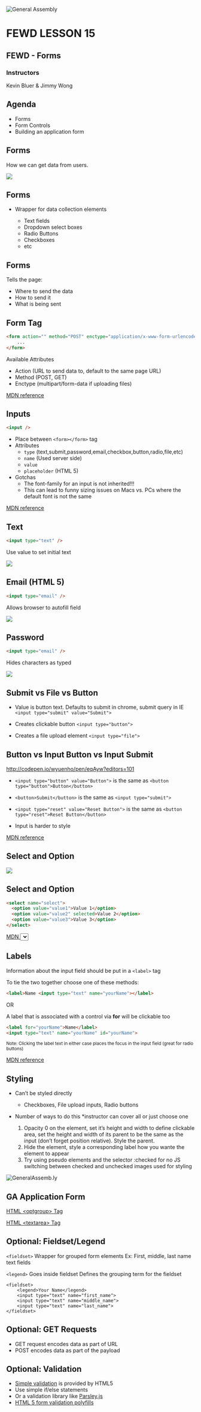 ![General Assembly](../assets/images/ga.png)
# FEWD LESSON 15

## FEWD - Forms

### Instructors
Kevin Bluer & Jimmy Wong



## Agenda

* Forms
* Form Controls
* Building an application form



## Forms

How we can get data from users.

![](../assets/images/unit_2/forms.png)



## Forms

*	Wrapper for data collection elements

	*	Text fields
	*	Dropdown select boxes
	*	Radio Buttons
	*   Checkboxes
	*	etc



## Forms

Tells the page:

*	Where to send the data
*	How to send it
*	What is being sent



## Form Tag

```html
<form action="" method="POST" enctype="application/x-www-form-urlencoded">
	...
</form>
```

Available Attributes

*	Action (URL to send data to, default to the same page URL)
*	Method (POST, GET)
*	Enctype (multipart/form-data if uploading files)

[MDN reference](https://developer.mozilla.org/en-US/docs/Web/HTML/Element/form)



## Inputs

```html
<input />
```

*	Place between `<form></form>` tag
*	Attributes
	*	`type` (text,submit,password,email,checkbox,button,radio,file,etc)
	*	`name` (Used server side)
	*	`value`
	*	`placeholder` (HTML 5)
*	Gotchas
	*	The font-family for an input is not inherited!!!
	*	This can lead to funny sizing issues on Macs vs. PCs where the default font is not the same

[MDN reference](https://developer.mozilla.org/en-US/docs/Web/HTML/Element/input)



## Text

```html
<input type="text" />
```
Use value to set initial text

![](../assets/images/unit_2/forms.png)



## Email (HTML 5)

```html
<input type="email" />
```
Allows browser to autofill field

![](../assets/images/unit_2/email.png)



## Password

```html
<input type="email" />
```
Hides characters as typed

![](../assets/images/unit_2/password.png)



## Submit vs File vs Button

*	Value is button text. Defaults to submit in chrome, submit query in IE ```<input type="submit" value="Submit">```

*	Creates clickable button ```<input type="button">```

*	Creates a file upload element ```<input type="file">```



## Button vs Input Button vs Input Submit

http://codepen.io/wyuenho/pen/eqAyw?editors=101

* `<input type="button" value="Button">` is the same as `<button type="button">Button</button>`

* `<button>Submit</button>` is the same as `<input type="submit">`

* `<input type="reset" value="Reset Button">` is the same as ```<button type="reset">Reset Button</button>```

* Input is harder to style

[MDN reference](https://developer.mozilla.org/en-US/docs/Web/HTML/Element/button)



## Select and Option

![](../assets/images/unit_2/select.png)



## Select and Option

```html
<select name="select">
  <option value="value1">Value 1</option> 
  <option value="value2" selected>Value 2</option>
  <option value="value3">Value 3</option>
</select>
```


[MDN <select>](https://developer.mozilla.org/en-US/docs/Web/HTML/Element/select)
[MDN <option>](https://developer.mozilla.org/en-US/docs/Web/HTML/Element/option)



## Labels

Information about the input field should be put in a ```<label>``` tag

To tie the two together choose one of these methods:

```html
<label>Name <input type="text" name="yourName"></label>
```

OR

A label that is associated with a control via __for__ will be clickable too

```html
<label for="yourName">Name</label>
<input type="text" name="yourName" id="yourName">
```

<small>Note: Clicking the label text in either case places the focus in the input field (great for radio buttons)</small>


[MDN reference](https://developer.mozilla.org/en-US/docs/Web/HTML/Element/label)



## Styling

*	Can’t be styled directly
	* Checkboxes, File upload inputs, Radio buttons

*	Number of ways to do this *instructor can cover all or just choose one
	1. Opacity 0 on the element, set it’s height and width to define clickable
       area, set the height and width of its parent to be the same as the input
       (don’t forget position relative). Style the parent.
	2. Hide the element, style a corresponding label how you wante the element to appear
	3. Try using pseudo elements and the selector :checked for no JS switching
       between checked and unchecked images used for styling



![GeneralAssemb.ly](../assets/images/icons/exercise_icon_md.png)
## GA Application Form

[HTML &lt;optgroup&gt; Tag](https://developer.mozilla.org/en-US/docs/Web/HTML/Element/optgroup)

[HTML &lt;textarea&gt; Tag](https://developer.mozilla.org/en-US/docs/Web/HTML/Element/textarea)



## Optional: Fieldset/Legend

`<fieldset>`
Wrapper for grouped form elements
Ex: First, middle, last name text fields

`<legend>`
Goes inside fieldset
Defines the grouping term for the fieldset

```
<fieldset>
	<legend>Your Name</legend>
	<input type="text" name="first_name">
	<input type="text" name="middle_name">
	<input type="text" name="last_name">
</fieldset>
```



## Optional: GET Requests

* GET request encodes data as part of URL
* POST encodes data as part of the payload



## Optional: Validation

* [Simple validation](http://www.the-art-of-web.com/html/html5-form-validation/) is provided by HTML5
* Use simple if/else statements
* Or a validation library like [Parsley.js](http://parsleyjs.org/doc/index.html)
* [HTML 5 form validation polyfills](https://github.com/Modernizr/Modernizr/wiki/HTML5-Cross-browser-Polyfills#web-forms)
